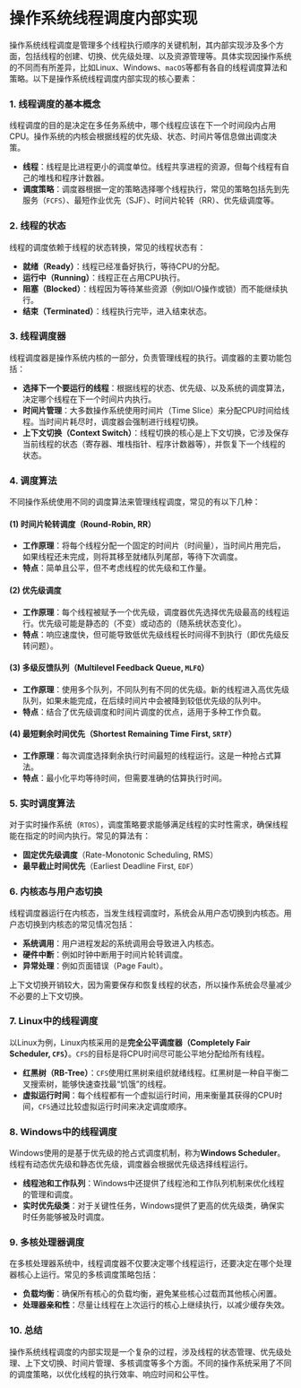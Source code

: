 # 操作系统线程调度内部实现

操作系统线程调度是管理多个线程执行顺序的关键机制，其内部实现涉及多个方面，包括线程的创建、切换、优先级处理、以及资源管理等。具体实现因操作系统的不同而有所差异，比如Linux、Windows、``macOS``等都有各自的线程调度算法和策略。以下是操作系统线程调度内部实现的核心要素：

### 1. 线程调度的基本概念

线程调度的目的是决定在多任务系统中，哪个线程应该在下一个时间段内占用CPU。操作系统的内核会根据线程的优先级、状态、时间片等信息做出调度决策。

- **线程**：线程是比进程更小的调度单位。线程共享进程的资源，但每个线程有自己的堆栈和程序计数器。
- **调度策略**：调度器根据一定的策略选择哪个线程执行，常见的策略包括先到先服务（``FCFS``）、最短作业优先（SJF）、时间片轮转（RR）、优先级调度等。

### 2. 线程的状态

线程的调度依赖于线程的状态转换，常见的线程状态有：

- **就绪（Ready）**：线程已经准备好执行，等待CPU的分配。
- **运行中（Running）**：线程正在占用CPU执行。
- **阻塞（Blocked）**：线程因为等待某些资源（例如I/O操作或锁）而不能继续执行。
- **结束（Terminated）**：线程执行完毕，进入结束状态。

### 3. 线程调度器

线程调度器是操作系统内核的一部分，负责管理线程的执行。调度器的主要功能包括：

- **选择下一个要运行的线程**：根据线程的状态、优先级、以及系统的调度算法，决定哪个线程在下一个时间片内执行。
- **时间片管理**：大多数操作系统使用时间片（Time Slice）来分配CPU时间给线程。当时间片耗尽时，调度器会强制进行线程切换。
- **上下文切换（Context Switch）**：线程切换的核心是上下文切换，它涉及保存当前线程的状态（寄存器、堆栈指针、程序计数器等），并恢复下一个线程的状态。

### 4. 调度算法

不同操作系统使用不同的调度算法来管理线程调度，常见的有以下几种：

#### (1) **时间片轮转调度（Round-Robin, RR）**

- **工作原理**：将每个线程分配一个固定的时间片（时间量），当时间片用完后，如果线程还未完成，则将其移至就绪队列尾部，等待下次调度。
- **特点**：简单且公平，但不考虑线程的优先级和工作量。

#### (2) **优先级调度**

- **工作原理**：每个线程被赋予一个优先级，调度器优先选择优先级最高的线程运行。优先级可能是静态的（不变）或动态的（随系统状态变化）。
- **特点**：响应速度快，但可能导致低优先级线程长时间得不到执行（即优先级反转问题）。

#### (3) **多级反馈队列（Multilevel Feedback Queue, ``MLFQ``）**

- **工作原理**：使用多个队列，不同队列有不同的优先级。新的线程进入高优先级队列，如果未能完成，在后续时间片中会被降到较低优先级的队列中。
- **特点**：结合了优先级调度和时间片调度的优点，适用于多种工作负载。

#### (4) **最短剩余时间优先（Shortest Remaining Time First, ``SRTF``）**

- **工作原理**：每次调度选择剩余执行时间最短的线程运行。这是一种抢占式算法。
- **特点**：最小化平均等待时间，但需要准确的估算执行时间。

### 5. 实时调度算法

对于实时操作系统（``RTOS``），调度策略要求能够满足线程的实时性需求，确保线程能在指定的时间内执行。常见的算法有：

- **固定优先级调度**（Rate-Monotonic Scheduling, RMS）
- **最早截止时间优先**（Earliest Deadline First, ``EDF``）

### 6. 内核态与用户态切换

线程调度器运行在内核态，当发生线程调度时，系统会从用户态切换到内核态。用户态切换到内核态的常见情况包括：

- **系统调用**：用户进程发起的系统调用会导致进入内核态。
- **硬件中断**：例如时钟中断用于时间片轮转调度。
- **异常处理**：例如页面错误（Page Fault）。

上下文切换开销较大，因为需要保存和恢复线程的状态，所以操作系统会尽量减少不必要的上下文切换。

### 7. Linux中的线程调度

以Linux为例，Linux内核采用的是**完全公平调度器（Completely Fair Scheduler, ``CFS``）**。``CFS``的目标是将CPU时间尽可能公平地分配给所有线程。

- **红黑树（RB-Tree）**：``CFS``使用红黑树来组织就绪线程。红黑树是一种自平衡二叉搜索树，能够快速查找最“饥饿”的线程。
- **虚拟运行时间**：每个线程都有一个虚拟运行时间，用来衡量其获得的CPU时间，``CFS``通过比较虚拟运行时间来决定调度顺序。

### 8. Windows中的线程调度

Windows使用的是基于优先级的抢占式调度机制，称为**Windows Scheduler**。线程有动态优先级和静态优先级，调度器会根据优先级选择线程运行。

- **线程池和工作队列**：Windows中还提供了线程池和工作队列机制来优化线程的管理和调度。
- **实时优先级类**：对于关键性任务，Windows提供了更高的优先级类，确保实时任务能够被及时调度。

### 9. 多核处理器调度

在多核处理器系统中，线程调度器不仅要决定哪个线程运行，还要决定在哪个处理器核心上运行。常见的多核调度策略包括：

- **负载均衡**：确保所有核心的负载均衡，避免某些核心过载而其他核心闲置。
- **处理器亲和性**：尽量让线程在上次运行的核心上继续执行，以减少缓存失效。

### 10. 总结

操作系统线程调度的内部实现是一个复杂的过程，涉及线程的状态管理、优先级处理、上下文切换、时间片管理、多核调度等多个方面。不同的操作系统采用了不同的调度策略，以优化线程的执行效率、响应时间和公平性。